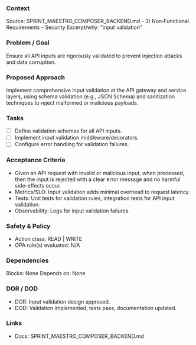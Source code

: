 ### Context

Source: SPRINT_MAESTRO_COMPOSER_BACKEND.md - 3) Non‑Functional Requirements - Security
Excerpt/why: "input validation"

### Problem / Goal

Ensure all API inputs are rigorously validated to prevent injection attacks and data corruption.

### Proposed Approach

Implement comprehensive input validation at the API gateway and service layers, using schema validation (e.g., JSON Schema) and sanitization techniques to reject malformed or malicious payloads.

### Tasks

- [ ] Define validation schemas for all API inputs.
- [ ] Implement input validation middleware/decorators.
- [ ] Configure error handling for validation failures.

### Acceptance Criteria

- Given an API request with invalid or malicious input, when processed, then the input is rejected with a clear error message and no harmful side-effects occur.
- Metrics/SLO: Input validation adds minimal overhead to request latency.
- Tests: Unit tests for validation rules, integration tests for API input validation.
- Observability: Logs for input validation failures.

### Safety & Policy

- Action class: READ | WRITE
- OPA rule(s) evaluated: N/A

### Dependencies

Blocks: None
Depends on: None

### DOR / DOD

- DOR: Input validation design approved.
- DOD: Validation implemented, tests pass, documentation updated.

### Links

- Docs: SPRINT_MAESTRO_COMPOSER_BACKEND.md
